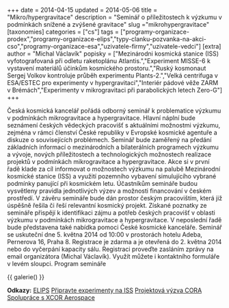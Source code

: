 +++
date = 2014-04-15
updated = 2014-05-06
title = "Mikro/hypergravitace"
description = "Seminář o příležitostech k výzkumu v podmínkách snížené a zvýšené gravitace"
slug ="mikrohypergravitace"
[taxonomies]
categories = ["cs"]
tags = ["programy-organizace-prodex","programy-organizace-elips","typy-clanku-pozvanka-na-akci-cso","programy-organizace-esa","uzivatele-firmy","uzivatele-vedci"]
[extra]
author = "Michal Václavík"
popisky = ["Mezinárodni kosmická stanice (ISS) vyfotografovaná při odletu raketoplánu Atlantis.","Experiment MISSE-6 k vystavení materiálů účinkům kosmického prostoru.","Ruský kosmonaut Sergej Volkov kontroluje průběh experimentu Plants-2.","Velká centrifuga v ESA/ESTEC pro experimenty v hypergravitaci","Interiér pádové věže ZARM v Brémách","Experimenty v mikrogravitaci při parabolických letech Zero-G"]
+++

Česká kosmická kancelář pořádá odborný seminář k problematice výzkumu v podmínkách mikrogravitace a hypergravitace. Hlavní náplní bude seznámení českých vědeckých pracovišť s aktuálními možnostmi výzkumu, zejména v rámci členství České republiky v Evropské kosmické agentuře a diskuze o souvisejících problémech. Seminář bude zaměřený na předání základních informací o mezinárodních a bilaterálních programech výzkumu a vývoje, nových příležitostech a technologických možnostech realizace projektů v podmínkách mikrogravitace a hypergravitace. Akce si v první řadě klade za cíl informovat o možnostech výzkumu na palubě Mezinárodní kosmické stanice (ISS) a využití pozemního vybavení simulujícího vybrané podmínky panující při kosmickém letu. Účastníkům semináře budou vysvětleny pravidla jednotlivých výzev a možnosti financování v českém prostředí. V závěru semináře bude dán prostor českým pracovištím, která již úspěšně řešila či řeší relevantní kosmický projekt. Získané poznatky ze semináře přispějí k identifikaci zájmu a potřeb českých pracovišť v oblasti výzkumu v podmínkách mikrogravitace a hypergravitace. V neposlední řadě bude představena také nabídka pomoci České kosmické kanceláře. Seminář se uskuteční dne 5. května 2014 od 10:00 v prostorách hotelu Adeba, Pernerova 16, Praha 8. Registrace je zdarma a je otevřená do 2. května 2014 nebo do vyčerpání kapacity sálu. Registraci proveďte zasláním zprávy na email organizátora (Michal Václavík). Využít můžete i kontaktního formuláře v levém sloupci. Program semináře

{{ galerie() }}

**Odkazy:**
[ELIPS]
[Připravte experimenty na ISS]
[Projektová výzva CORA]
[Spolupráce s XCOR Aerospace]

[ELIPS]: http://www.czechspace.cz/cs/elips
[Připravte experimenty na ISS]: http://www.czechspace.cz/cs/pripravte-experimenty-na-iss
[Projektová výzva CORA]: http://www.czechspace.cz/cs/projektova-vyzva-cora
[Spolupráce s XCOR Aerospace]: http://www.czechspace.cz/cs/spoluprace-s-xcor-aerospace
